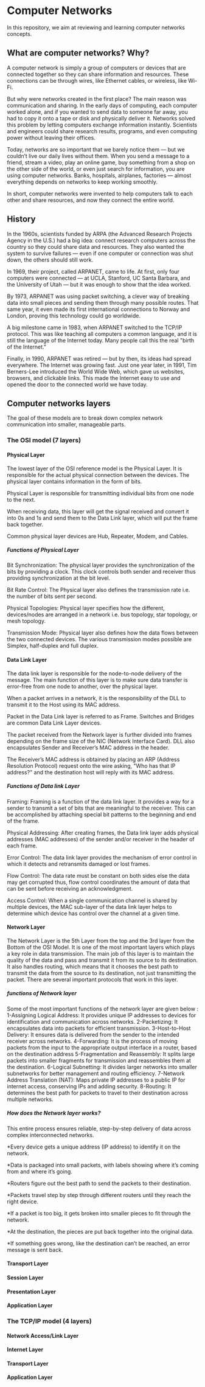 # Computer Networks

In this repository, we aim at reviewing and learning computer networks concepts.

## What are computer networks? Why?

A computer network is simply a group of computers or devices that are connected together so they can share information and resources. These connections can be through wires, like Ethernet cables, or wireless, like Wi-Fi.

But why were networks created in the first place?
The main reason was communication and sharing. In the early days of computing, each computer worked alone, and if you wanted to send data to someone far away, you had to copy it onto a tape or disk and physically deliver it. Networks solved this problem by letting computers exchange information instantly. Scientists and engineers could share research results, programs, and even computing power without leaving their offices.

Today, networks are so important that we barely notice them — but we couldn’t live our daily lives without them. When you send a message to a friend, stream a video, play an online game, buy something from a shop on the other side of the world, or even just search for information, you are using computer networks. Banks, hospitals, airplanes, factories — almost everything depends on networks to keep working smoothly.

In short, computer networks were invented to help computers talk to each other and share resources, and now they connect the entire world.



## History
In the 1960s, scientists funded by ARPA (the Advanced Research Projects Agency in the U.S.) had a big idea: connect research computers across the country so they could share data and resources. They also wanted the system to survive failures — even if one computer or connection was shut down, the others should still work.

In 1969, their project, called ARPANET, came to life. At first, only four computers were connected — at UCLA, Stanford, UC Santa Barbara, and the University of Utah — but it was enough to show that the idea worked.

By 1973, ARPANET was using packet switching, a clever way of breaking data into small pieces and sending them through many possible routes. That same year, it even made its first international connections to Norway and London, proving this technology could go worldwide.

A big milestone came in 1983, when ARPANET switched to the TCP/IP protocol. This was like teaching all computers a common language, and it is still the language of the Internet today. Many people call this the real "birth of the Internet."

Finally, in 1990, ARPANET was retired — but by then, its ideas had spread everywhere. The Internet was growing fast. Just one year later, in 1991, Tim Berners-Lee introduced the World Wide Web, which gave us websites, browsers, and clickable links. This made the Internet easy to use and opened the door to the connected world we have today.


## Computer networks layers
The goal of these models are to break down complex network communication into smaller, manageable parts.




### The OSI model (7 layers)

#### Physical Layer
The lowest layer of the OSI reference model is the Physical Layer. It is responsible for the actual physical connection between the devices. The physical layer contains information in the form of bits.

Physical Layer is responsible for transmitting individual bits from one node to the next.

When receiving data, this layer will get the signal received and convert it into 0s and 1s and send them to the Data Link layer, which will put the frame back together.

Common physical layer devices are Hub, Repeater, Modem, and Cables.
##### Functions of Physical Layer
Bit Synchronization: The physical layer provides the synchronization of the bits by providing a clock. This clock controls both sender and receiver thus providing synchronization at the bit level.

Bit Rate Control: The Physical layer also defines the transmission rate i.e. the number of bits sent per second.

Physical Topologies: Physical layer specifies how the different, devices/nodes are arranged in a network i.e. bus topology, star topology, or mesh topology.

Transmission Mode: Physical layer also defines how the data flows between the two connected devices. The various transmission modes possible are Simplex, half-duplex and full duplex.

#### Data Link Layer
The data link layer is responsible for the node-to-node delivery of the message. The main function of this layer is to make sure data transfer is error-free from one node to another, over the physical layer.

When a packet arrives in a network, it is the responsibility of the DLL to transmit it to the Host using its MAC address.

Packet in the Data Link layer is referred to as Frame. Switches and Bridges are common Data Link Layer devices.

The packet received from the Network layer is further divided into frames depending on the frame size of the NIC (Network Interface Card). DLL also encapsulates Sender and Receiver’s MAC address in the header.

The Receiver’s MAC address is obtained by placing an ARP (Address Resolution Protocol) request onto the wire asking, "Who has that IP address?" and the destination host will reply with its MAC address.

##### Functions of Data link Layer
Framing: Framing is a function of the data link layer. It provides a way for a sender to transmit a set of bits that are meaningful to the receiver. This can be accomplished by attaching special bit patterns to the beginning and end of the frame.

Physical Addressing: After creating frames, the Data link layer adds physical addresses (MAC addresses) of the sender and/or receiver in the header of each frame.

Error Control: The data link layer provides the mechanism of error control in which it detects and retransmits damaged or lost frames.

Flow Control: The data rate must be constant on both sides else the data may get corrupted thus, flow control coordinates the amount of data that can be sent before receiving an acknowledgment.

Access Control: When a single communication channel is shared by multiple devices, the MAC sub-layer of the data link layer helps to determine which device has control over the channel at a given time.

#### Network Layer
The Network Layer is the 5th Layer from the top and the 3rd layer from the Bottom of the OSI Model. It is one of the most important layers which plays a key role in data transmission. The main job of this layer is to maintain the quality of the data and pass and transmit it from its source to its destination. It also handles routing, which means that it chooses the best path to transmit the data from the source to its destination, not just transmitting the packet. There are several important protocols that work in this layer.

##### functions of Network layer
Some of the most important functions of the network layer are given below :
1-Assigning Logical Address: It provides unique IP addresses to devices for identification and communication across networks.
2-Packetizing: It encapsulates data into packets for efficient transmission.
3-Host-to-Host Delivery: It ensures data is delivered from the sender to the intended receiver across networks.
4-Forwarding: It is the process of moving packets from the input to the appropriate output interface in a router, based on the destination address
5-Fragmentation and Reassembly: It splits large packets into smaller fragments for transmission and reassembles them at the destination.
6-Logical Subnetting: It divides larger networks into smaller subnetworks for better management and routing efficiency.
7-Network Address Translation (NAT): Maps private IP addresses to a public IP for internet access, conserving IPs and adding security.
8-Routing: It determines the best path for packets to travel to their destination across multiple networks.

##### How does the Network layer works?
This entire process ensures reliable, step-by-step delivery of data across complex interconnected networks.

*Every device gets a unique address (IP address) to identify it on the network.

*Data is packaged into small packets, with labels showing where it’s coming from and where it’s going.

*Routers figure out the best path to send the packets to their destination.

*Packets travel step by step through different routers until they reach the right device.

*If a packet is too big, it gets broken into smaller pieces to fit through the network.

*At the destination, the pieces are put back together into the original data.

*If something goes wrong, like the destination can’t be reached, an error message is sent back.


#### Transport Layer


#### Session Layer


#### Presentation Layer


#### Application Layer




### The TCP/IP model (4 layers)
#### Network Access/Link Layer
#### Internet Layer
#### Transport Layer
#### Application Layer
